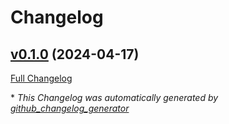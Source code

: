 # Changelog

## [v0.1.0](https://github.com/geertmeersman/yoin/tree/v0.1.0) (2024-04-17)

[Full Changelog](https://github.com/geertmeersman/yoin/compare/fb4bc7c1c98f8d77b02889b85551209f09566974...v0.1.0)



\* *This Changelog was automatically generated by [github_changelog_generator](https://github.com/github-changelog-generator/github-changelog-generator)*
